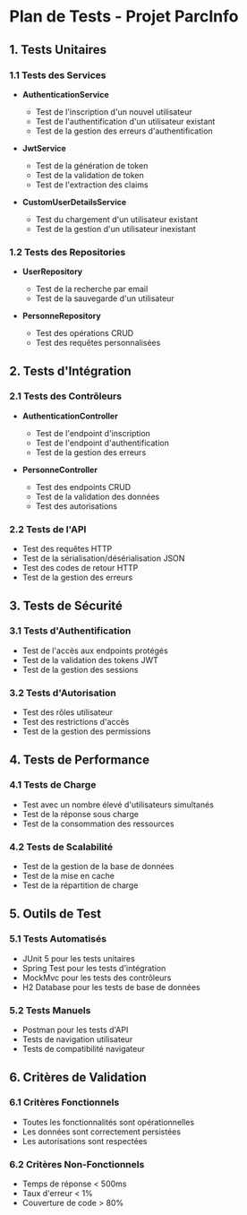# Plan de Tests - Projet ParcInfo

## 1. Tests Unitaires

### 1.1 Tests des Services
- **AuthenticationService**
  - Test de l'inscription d'un nouvel utilisateur
  - Test de l'authentification d'un utilisateur existant
  - Test de la gestion des erreurs d'authentification

- **JwtService**
  - Test de la génération de token
  - Test de la validation de token
  - Test de l'extraction des claims

- **CustomUserDetailsService**
  - Test du chargement d'un utilisateur existant
  - Test de la gestion d'un utilisateur inexistant

### 1.2 Tests des Repositories
- **UserRepository**
  - Test de la recherche par email
  - Test de la sauvegarde d'un utilisateur

- **PersonneRepository**
  - Test des opérations CRUD
  - Test des requêtes personnalisées

## 2. Tests d'Intégration

### 2.1 Tests des Contrôleurs
- **AuthenticationController**
  - Test de l'endpoint d'inscription
  - Test de l'endpoint d'authentification
  - Test de la gestion des erreurs

- **PersonneController**
  - Test des endpoints CRUD
  - Test de la validation des données
  - Test des autorisations

### 2.2 Tests de l'API
- Test des requêtes HTTP
- Test de la sérialisation/désérialisation JSON
- Test des codes de retour HTTP
- Test de la gestion des erreurs

## 3. Tests de Sécurité

### 3.1 Tests d'Authentification
- Test de l'accès aux endpoints protégés
- Test de la validation des tokens JWT
- Test de la gestion des sessions

### 3.2 Tests d'Autorisation
- Test des rôles utilisateur
- Test des restrictions d'accès
- Test de la gestion des permissions

## 4. Tests de Performance

### 4.1 Tests de Charge
- Test avec un nombre élevé d'utilisateurs simultanés
- Test de la réponse sous charge
- Test de la consommation des ressources

### 4.2 Tests de Scalabilité
- Test de la gestion de la base de données
- Test de la mise en cache
- Test de la répartition de charge

## 5. Outils de Test

### 5.1 Tests Automatisés
- JUnit 5 pour les tests unitaires
- Spring Test pour les tests d'intégration
- MockMvc pour les tests des contrôleurs
- H2 Database pour les tests de base de données

### 5.2 Tests Manuels
- Postman pour les tests d'API
- Tests de navigation utilisateur
- Tests de compatibilité navigateur

## 6. Critères de Validation

### 6.1 Critères Fonctionnels
- Toutes les fonctionnalités sont opérationnelles
- Les données sont correctement persistées
- Les autorisations sont respectées

### 6.2 Critères Non-Fonctionnels
- Temps de réponse < 500ms
- Taux d'erreur < 1%
- Couverture de code > 80% 